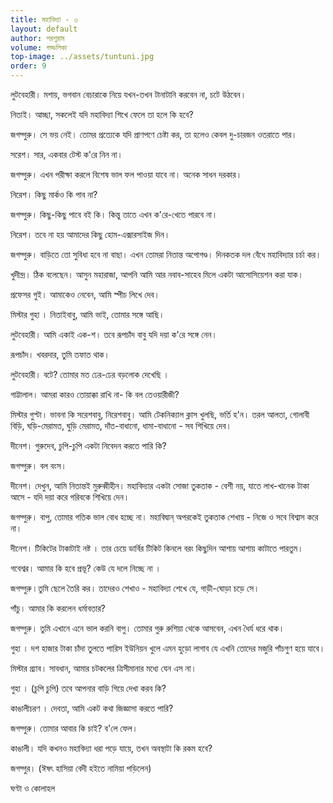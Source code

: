 ```yaml
---
title: মহাবিদ্যা - ৩
layout: default
author: পরশুরাম
volume: গড্ডলিকা
top-image: ../assets/tuntuni.jpg
order: 9
---
```


লুটবেহারী। মশায়, ভগবান বেচারাকে নিয়ে যখন-তখন টানাটানি করবেন না, চটে উঠবেন।

নিতাই। আচ্ছা, সকলেই যদি মহাবিদ্যা শিখে ফেলে তা হলে কি হবে?

জগদ্গুরু। সে ভয় নেই। তোমর প্রত্যেকে যদি প্রাণপণে চেষ্টা কর, তা হলেও কেবল দু-চারজন ওতরাতে পার।

সরেশ। সার, একবার টেস্ট ক'রে নিন না।

জগদ্গুরু। এখন পরীক্ষা করলে বিশেষ ভাল ফল পাওয়া যাবে না। অনেক সাধন দরকার।

নিরেশ। কিছু মার্কও কি পাব না?

জগদ্গুরু। কিছু-কিছু পাবে বই কি। কিন্তু তাতে এখন ক'রে-খেতে পারবে না।

নিরেশ। তবে না হয় আমাদের কিছু হোম-এক্সারসাইজ দিন।

জগদ্গুরু। বাড়িতে তো সুবিধা হবে না বাছা। এখন তোমরা নিতান্ত অপোগণ্ড। দিনকতক দল বেঁধে মহাবিদ্যার চর্চা কর।

খুদীন্দ্র। ঠিক বলেছেন। আসুন মহারাজা, আপনি আমি আর নবাব-সাহেব মিলে একটা আসোসিয়েশন করা যাক।

প্রফেসর গুই। আমাকেও নেবেন, আমি স্পীচ লিখে দেব।

মিস্টার গুহা । নিতাইবাবু, আমি ভাই, তোমার সঙ্গে আছি।

লুটবেহারী। আমি একাই এক-শ। তবে রূপচাঁদ বাবু যদি দয়া ক'রে সঙ্গে নেন।

রূপচাঁদ। খবরদার, তুমি তফাত থাক।

লুটবেহারী। বটে? তোমার মত ঢের-ঢের বড়লোক দেখেছি ।

গাট্টালাল। আমরা কারও তোয়াক্কা রাখি না- কি বল তেওয়ারীজী?

মিস্টার গুপ্টা। ভাবনা কি সরেশবাবু, নিরেশবাবু। আমি টেকনিক্যাল ক্লাস খুলছি, ভর্তি হ'ন। তরল আলতা, গোলাবী বিড়ি, ঘড়ি-মেরামত, ঘুড়ি মেরামত, দাঁত-বাধানো, ধামা-বাধানো - সব শিখিয়ে দেব।

দীনেশ। গুরুদেব, চুপি-চুপি একটা নিবেদন করতে পারি কি?

জগদ্গুরু। বল বংস।

দীনেশ। দেখুন, আমি নিতান্তই মুরুব্বীহীন। মহাবিদ্যার একটা সোজা তুকতাক - বেশী নয়, যাতে লাখ-খানেক টাকা আসে - যদি দয়া করে গরিবকে শিখিয়ে দেন।

জগদ্গুরু। বাপু, তোমার গতিক ভাল বোধ হচ্ছে না। মহাবিদ্বান্‌ অপরকেই তুকতাক শেখায় - নিজে ও সবে বিশ্বাস করে না।

দীনেশ। টিকিটের টাকাটাই নষ্ট । তার চেয়ে ডার্বির টিকিট কিনলে বরং কিছুদিন আশায় আশায় কাটাতে পারতুম।

গবেশ্বর। আমার কি হবে প্রভূ? কেউ যে দলে নিচ্ছে না ।

জগদ্গুরু ৷ তুমি ছেলে তৈরি কর। তাদেরও শেখাও - মহাবিদ্যা শেখে যে, গাড়ী-ঘোড়া চড়ে সে।

পাঁচু। আমার কি করলেন ধর্মাবতার?

জগদ্গুরু। তুমি এখানে এনে ভাল করনি বাপু। তোমার গুরু রুশিয়া থেকে আসবেন, এখন ধৈর্য ধরে থাক।

গুহা । দশ হাজার টাকা চাঁদা তুলতে পারিস ইউনিয়ন খুলে এমন হুড়ো লাগাব যে এখনি তোদের মজুরি পাঁচগুণ হয়ে যাবে।

মিস্টার গ্র্যাব। সাবধান, আমার চটকলের ত্রিসীমানার মধ্যে যেন এস না।

গুহা । (চুপি চুপি) তবে আপনার বাড়ি গিয়ে দেখা করব কি?

কাঙালীচরণ । দেবতা, আমি একট কথা জিজ্ঞাসা করতে পারি?

জগদ্গুরু। তোমার আবার কি চাই? ব'লে ফেল।

কাঙালী। যদি কখনও মহাবিদ্যা ধরা পড়ে যায়ে, তখন অবস্থাটা কি রকম হবে?

জগদ্গুর। (ঈষৎ হাসিয়া বেদী হইতে নামিয়া পড়িলেন)

ঘণ্টা ও কোলাহল

 